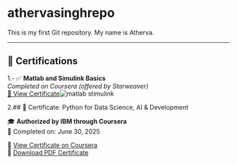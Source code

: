 # athervasinghrepo

This is my first Git repository. My name is Atherva.

---

## 📜 Certifications


1.- ✅ **Matlab and Simulink Basics**  
  *Completed on Coursera (offered by Starweaver)*  
  [🔗 View Certificate](https://coursera.org/verify/8YO72IXZN22B)![matlab stimulink](https://github.com/user-attachments/assets/98d3f209-a8ce-46dd-9545-b96866b3ee74)

2.## 🏅 Certificate: Python for Data Science, AI & Development

🎓 **Authorized by IBM through Coursera**  
📅 Completed on: June 30, 2025

🔗 [View Certificate on Coursera](https://coursera.org/share/8c42052bad2c63508702d4b2f23a6ccf)  
📄 [Download PDF Certificate](./python_certificate.jpg)
